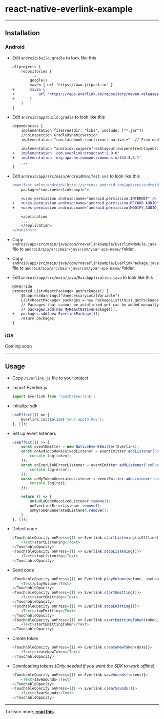 # react-native-everlink-example

---

## Installation

### Android

- Edit `android/build.gradle` to look like this

    ```diff
    allprojects {
        repositories {
            ...
            google()
            maven { url 'https://www.jitpack.io' }
    +       maven {
    +           url "https://repo.everlink.co/repository/maven-releases/"
    +       }
        }
    }
    ```

- Edit `android/app/build.gradle` to look like this

    ```diff
    dependencies {
        implementation fileTree(dir: "libs", include: ["*.jar"])
        //noinspection GradleDynamicVersion
        implementation "com.facebook.react:react-native:+"  // From node_modules

        implementation "androidx.swiperefreshlayout:swiperefreshlayout:1.0.0"
    +   implementation 'com.everlink:broadcast:2.0.0'
    +   implementation 'org.apache.commons:commons-math3:3.6.1'
        ...
    }
    ```

- Edit `android/app/src/main/AndroidManifest.xml` to look like this

    ```diff
    <manifest xmlns:android="http://schemas.android.com/apk/res/android"
        package="com.rneverlinksample">

        <uses-permission android:name="android.permission.INTERNET" />
    +   <uses-permission android:name="android.permission.RECORD_AUDIO" />
    +   <uses-permission android:name="android.permission.MODIFY_AUDIO_SETTINGS" />

        <application
        ...
        </application>
    </manifest>
    ```

- Copy `android/app/src/main/java/com/rneverlinksample/EverlinkModule.java` file to `android/app/src/main/java/com/your-app-name/` folder.

- Copy `android/app/src/main/java/com/rneverlinksample/EverlinkPackage.java` file to `android/app/src/main/java/com/your-app-name/` folder.

- Edit `android/app/src/main/java/MainApplication.java` to look like this

    ```diff
    @Override
    protected List<ReactPackage> getPackages() {
        @SuppressWarnings("UnnecessaryLocalVariable")
        List<ReactPackage> packages = new PackageList(this).getPackages();
        // Packages that cannot be autolinked yet can be added manually here, for example:
        // packages.add(new MyReactNativePackage());
    +   packages.add(new EverlinkPackage());
        return packages;
    }
    ```

### iOS

Coming soon

---

## Usage

- Copy `/Everlink.js` file to your project

- Import Everlink.js

    ```javascript
    import Everlink from '/path/Everlink';
    ```

- Initialize sdk

    ```javascript
    useEffect(() => {
        Everlink.initialize('your appID key');
    }, []);
    ```

- Set up event listeners

    ```javascript
    useEffect(() => {
        const eventEmitter = new NativeEventEmitter(Everlink);
        const onAudioCodeReceivedListener = eventEmitter.addListener('onAudioCodeReceived', (token) => {
            console.log(token);
        });
        const onEverLinkErrorListener = eventEmitter.addListener('onEverLinkError', (error) => {
            console.log(error);
        });
        const onMyTokenGeneratedListener = eventEmitter.addListener('onMyTokenGenerated', (res) => {
            console.log(res);
        });

        return () => {
            onAudioCodeReceivedListener.remove();
            onEverLinkErrorListener.remove();
            onMyTokenGeneratedListener.remove();
        }
    }, []);
    ```

- Detect code

    ```javascript
    <TouchableOpacity onPress={() => Everlink.startListening(isOffline)}>
        <Text>startListening</Text>
    </TouchableOpacity>
    <TouchableOpacity onPress={() => Everlink.stopListening()}>
        <Text>stopListening</Text>
    </TouchableOpacity>
    ```

- Send code

    ```javascript
    <TouchableOpacity onPress={() => Everlink.playVolume(volume, useLoudspeaker)}>
        <Text>playVolume</Text>
    </TouchableOpacity>
    <TouchableOpacity onPress={() => Everlink.startEmitting()}>
        <Text>startEmitting</Text>
    </TouchableOpacity>
    <TouchableOpacity onPress={() => Everlink.stopEmitting()}>
        <Text>stopEmitting</Text>
    </TouchableOpacity>
    <TouchableOpacity onPress={() => Everlink.startEmittingToken(token, isOffline)}>
        <Text>startEmittingToken</Text>
    </TouchableOpacity>
    ```

- Create token

    ```javascript
    <TouchableOpacity onPress={() => Everlink.createNewToken(date)}>
        <Text>createNewToken</Text>
    </TouchableOpacity>
    ```

- Downloading tokens (*Only needed if you want the SDK to work offline*)

    ```javascript
    <TouchableOpacity onPress={() => Everlink.saveSounds(tokens)}>
        <Text>saveSounds</Text>
    </TouchableOpacity>
    <TouchableOpacity onPress={() => Everlink.clearSounds()}>
        <Text>clearSounds</Text>
    </TouchableOpacity>
    ```

---

To learn more, **[read this](https://reactnative.dev/docs/native-modules-intro)**.